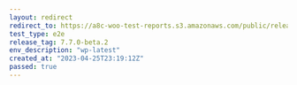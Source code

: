 ```yaml
---
layout: redirect
redirect_to: https://a8c-woo-test-reports.s3.amazonaws.com/public/release/7.7.0-beta.2/wp-latest/e2e/index.html
test_type: e2e
release_tag: 7.7.0-beta.2
env_description: "wp-latest"
created_at: "2023-04-25T23:19:12Z"
passed: true
---
```

